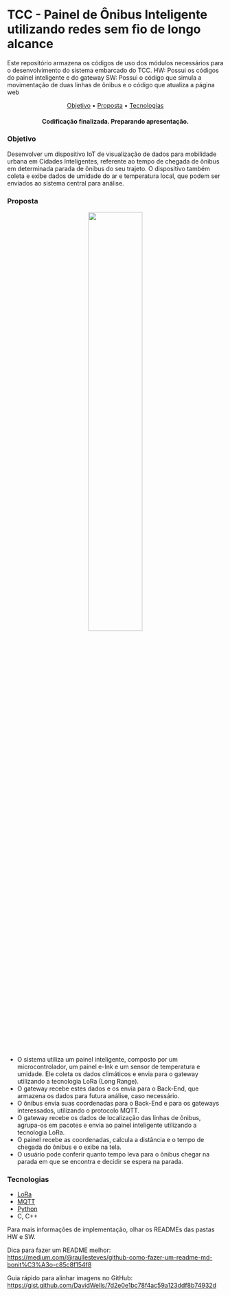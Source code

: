 # TCC - Painel de Ônibus Inteligente utilizando redes sem fio de longo alcance

Este repositório armazena os códigos de uso dos módulos necessários para o desenvolvimento do sistema embarcado do TCC.
HW: Possui os códigos do painel inteligente e do gateway
SW: Possui o código que simula a movimentação de duas linhas de ônibus e o código que atualiza a página web

<p align="center">
  <a href="#objetivo">Objetivo</a> • 
  <a href="#proposta">Proposta</a> • 
  <a href="#tecnologias">Tecnologias</a>
</p>

<h4 align="center">Codificação finalizada. Preparando apresentação. </h4>

### Objetivo

Desenvolver um dispositivo IoT de visualização de dados para mobilidade urbana em Cidades Inteligentes, referente ao tempo de chegada de ônibus em determinada parada de ônibus do seu trajeto. O dispositivo também coleta e exibe dados de umidade do ar e temperatura local, que podem ser enviados ao sistema central para análise.

### Proposta
<p align="center">
  <img width="50%" heigth="30%" src="https://github.com/gabrielsilvar/tcc_final/blob/main/proposta.PNG">
</p>

- O sistema utiliza um painel inteligente, composto por um microcontrolador, um painel e-Ink e um sensor de temperatura e umidade. Ele coleta os dados climáticos e envia para o gateway utilizando a tecnologia LoRa (Long Range).
- O gateway recebe estes dados e os envia para o Back-End, que armazena os dados para futura análise, caso necessário.
- O ônibus envia suas coordenadas para o Back-End e para os gateways interessados, utilizando o protocolo MQTT.
- O gateway recebe os dados de localização das linhas de ônibus, agrupa-os em pacotes e envia ao painel inteligente utilizando a tecnologia LoRa.
- O painel recebe as coordenadas, calcula a distância e o tempo de chegada do ônibus e o exibe na tela.
- O usuário pode conferir quanto tempo leva para o ônibus chegar na parada em que se encontra e decidir se espera na parada.

### Tecnologias
- [LoRa](https://www.semtech.com/lora/what-is-lora)
- [MQTT](https://mqtt.org/)
- [Python](https://www.python.org/)
- C, C++

Para mais informações de implementação, olhar os READMEs das pastas HW e SW.


Dica para fazer um README melhor: https://medium.com/@raullesteves/github-como-fazer-um-readme-md-bonit%C3%A3o-c85c8f154f8

Guia rápido para alinhar imagens no GitHub: https://gist.github.com/DavidWells/7d2e0e1bc78f4ac59a123ddf8b74932d
